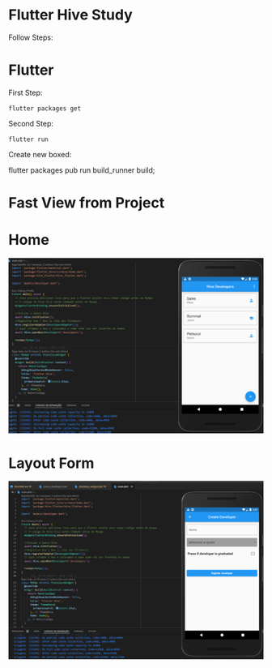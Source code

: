 # Flutter Hive Study

Follow Steps:

# Flutter

First Step:

    flutter packages get
        
Second Step:

    flutter run


Create new boxed:

flutter packages pub run build_runner build;


#  Fast View from Project
 

# Home
<img src="/readme/home.png" >

# Layout Form
<img src="readme/form.png" >